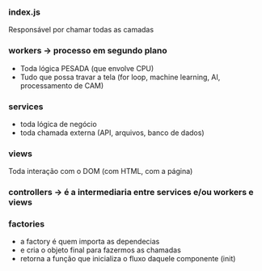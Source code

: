 ### index.js 

Responsável por chamar todas as camadas

### workers -> processo em segundo plano

* Toda lógica PESADA (que envolve CPU)
* Tudo que possa travar a tela (for loop, machine learning, AI, processamento de CAM)

### services
* toda lógica de negócio
* toda chamada externa (API, arquivos, banco de dados)

### views  

Toda interação com o DOM (com HTML, com a página)

### controllers -> é a intermediaria entre services e/ou workers e views

### factories
* a factory é quem importa as dependecias 
* e cria o objeto final para fazermos as chamadas
* retorna a função que inicializa o fluxo daquele componente (init)
